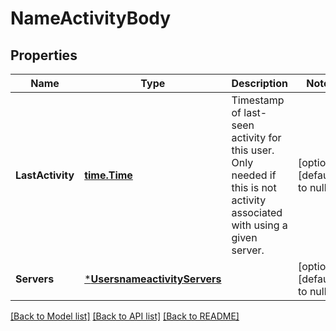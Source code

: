 # NameActivityBody

## Properties
Name | Type | Description | Notes
------------ | ------------- | ------------- | -------------
**LastActivity** | [**time.Time**](time.Time.md) | Timestamp of last-seen activity for this user. Only needed if this is not activity associated with using a given server.  | [optional] [default to null]
**Servers** | [***UsersnameactivityServers**](usersnameactivity_servers.md) |  | [optional] [default to null]

[[Back to Model list]](../README.md#documentation-for-models) [[Back to API list]](../README.md#documentation-for-api-endpoints) [[Back to README]](../README.md)

